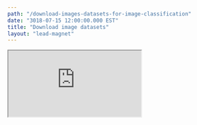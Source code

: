 ```yaml
---
path: "/download-images-datasets-for-image-classification"
date: "3018-07-15 12:00:00.000 EST"
title: "Download image datasets"
layout: "lead-magnet"
---
```


<iframe src="http://thekevinscott.github.io/imagenet-download/" />

